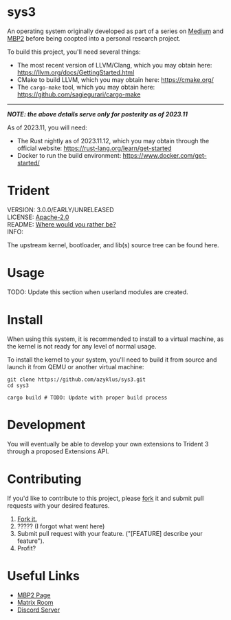 # sys3
An operating system originally developed as part of a series on [Medium](https://medium.com/@zaiqi) and [MBP2](https://mbp2.blog/@az)
before being coopted into a personal research project.

To build this project, you'll need several things:
- The most recent version of LLVM/Clang, which you may obtain here: https://llvm.org/docs/GettingStarted.html
- CMake to build LLVM, which you may obtain here: https://cmake.org/
- The `cargo-make` tool, which you may obtain here: https://github.com/sagiegurari/cargo-make

---

***NOTE: the above details serve only for posterity as of 2023.11***

As of 2023.11, you will need:
- The Rust nightly as of 2023.11.12, which you may obtain through the official website: https://rust-lang.org/learn/get-started
- Docker to run the build environment: https://www.docker.com/get-started/

# Trident

VERSION: 3.0.0/EARLY/UNRELEASED  
LICENSE: [Apache-2.0](https://github.com/azyklus/sys3/blob/trunk/license.md)  
README: [Where would you rather be?](https://xkcd.com/650/)  
INFO:  

The upstream kernel, bootloader, and lib(s) source tree can be found here.  

# Usage

TODO: Update this section when userland modules are created.

# Install

When using this system, it is recommended to install to a virtual machine,
as the kernel is not ready for any level of normal usage.

To install the kernel to your system, you'll need to build it from source
and launch it from QEMU or another virtual machine:

```
git clone https://github.com/azyklus/sys3.git
cd sys3

cargo build # TODO: Update with proper build process
```

# Development

You will eventually be able to develop your own extensions to Trident 3 through a proposed Extensions API.

# Contributing

If you'd like to contribute to this project, please [fork](https://github.com/azyklus/sys3/fork) it and
submit pull requests with your desired features.

1. [Fork it.](https://github.com/azyklus/sys3/fork)  
2. ????? (I forgot what went here)  
3. Submit pull request with your feature. ("[FEATURE] describe your feature").  
4. Profit?  

# Useful Links

- [MBP2 Page](https://mbp2.blog/src/@trident)
- [Matrix Room](https://matrix.to/#/%23two-worlds:mozilla.org)
- [Discord Server](https://discord.gg/B9agTdVH4U)
